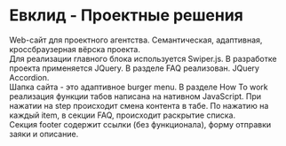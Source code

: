 # Евклид - Проектные решения

Web-сайт для проектного агентства. Семантическая, адаптивная, кроссбраузерная вёрска проекта.<br/>
Для реализации главного блока используется Swiper.js. В разработке проекта применяется JQuery. В разделе FAQ реализован. JQuery Accordion.<br/>
 Шапка сайта - это адаптивное burger menu.
В разделе How To work реализация функции табов написана на нативном JavaScript. При нажатии на step происходит смена контента в табе.
По нажатию на каждый item, в секции FAQ, происходит раскрытие списка.<br/>
Секция footer содержит ссылки (без функционала), форму отправки заяки и описание.
